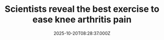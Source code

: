 ---
title: "Scientists reveal the best exercise to ease knee arthritis pain"
date: 2025-10-20T08:28:37.000Z
category: Health
externalLink: "https://www.sciencedaily.com/releases/2025/10/251019120521.htm"
image: ""
excerpt: "A sweeping review of over 200 studies finds that aerobic exercises like walking and cycling offer the best pain relief and mobility gains for knee osteoarthritis. Compared to other types of exercise, aerobic training showed the strongest evidence across short- and long-term outcomes. All forms of exercise were found to be safe, but experts recommend making aerobic activity the foundation…"
---
